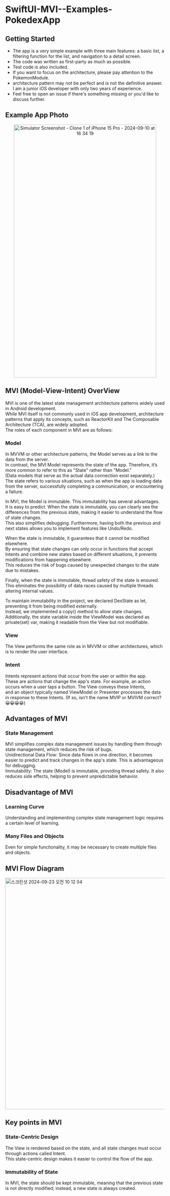 # SwiftUI-MVI--Examples-PokedexApp
      
## Getting Started
- The app is a very simple example with three main features: a basic list, a filtering function for the list, and navigation to a detail screen.    
- The code was written as first-party as much as possible.     
- Test code is also included.    
- If you want to focus on the architecture, please pay attention to the PokemonModule.    
- architecture pattern may not be perfect and is not the definitive answer. I am a junior iOS developer with only two years of experience.    
- Feel free to open an issue if there's something missing or you'd like to discuss further.     
    
## Example App Photo
<p align="center">
  <img src="https://github.com/user-attachments/assets/d1eb833a-0735-4473-8504-b105fce2cc7a" width="450" height="800" alt="Simulator Screenshot - Clone 1 of iPhone 15 Pro - 2024-09-10 at 16 34 19">
</p>
    
## MVI (Model-View-Intent) OverView
MVI is one of the latest state management architecture patterns widely used in Android development.       
While MVI itself is not commonly used in iOS app development, architecture patterns that apply its concepts, such as ReactorKit and The Composable Architecture (TCA), are widely adopted.      
The roles of each component in MVI are as follows:     
    
### Model 
In MVVM or other architecture patterns, the Model serves as a link to the data from the server.      
In contrast, the MVI Model represents the state of the app. Therefore, it’s more common to refer to this as "State" rather than "Model."       
(Data models that serve as the actual data connection exist separately.)      
The state refers to various situations, such as when the app is loading data from the server, successfully completing a communication, or encountering a failure.      
    
In MVI, the Model is immutable. This immutability has several advantages.      
It is easy to predict. When the state is immutable, you can clearly see the differences from the previous state, making it easier to understand the flow of state changes.      
This also simplifies debugging. Furthermore, having both the previous and next states allows you to implement features like Undo/Redo.      
      
When the state is immutable, it guarantees that it cannot be modified elsewhere.      
By ensuring that state changes can only occur in functions that accept Intents and combine new states based on different situations, it prevents modifications from happening elsewhere.       
This reduces the risk of bugs caused by unexpected changes to the state due to mistakes.        
      
Finally, when the state is immutable, thread safety of the state is ensured. This eliminates the possibility of data races caused by multiple threads altering internal values.      
         
To maintain immutability in the project, we declared DexState as let, preventing it from being modified externally.      
Instead, we implemented a copy() method to allow state changes.       
Additionally, the state variable inside the ViewModel was declared as private(set) var, making it readable from the View but not modifiable.      
       
### View 
The View performs the same role as in MVVM or other architectures, which is to render the user interface.      
    
### Intent 
Intents represent actions that occur from the user or within the app.             
These are actions that change the app's state. For example, an action occurs when a user taps a button. The View conveys these Intents,      
and an object typically named ViewModel or Presenter processes the data in response to these Intents. (If so, isn't the name MVIP or MVIVM correct? 😀😀😀😀)       
      
## Advantages of MVI 
### State Management 
MVI simplifies complex data management issues by handling them through state management, which reduces the risk of bugs.      
Unidirectional Data Flow: Since data flows in one direction, it becomes easier to predict and track changes in the app's state. This is advantageous for debugging.    
Immutability: The state (Model) is immutable, providing thread safety. It also reduces side effects, helping to prevent unpredictable behavior.     
    
## Disadvantage of MVI
### Learning Curve
Understanding and implementing complex state management logic requires a certain level of learning.   
      
### Many Files and Objects
Even for simple functionality, it may be necessary to create multiple files and objects.   
     
## MVI Flow Diagram
     
<img width="732" alt="스크린샷 2024-09-23 오전 10 12 04" src="https://github.com/user-attachments/assets/c026a2fb-6770-4d85-8d24-704d50566a49">

## Key points in MVI
    
### State-Centric Design 
The View is rendered based on the state, and all state changes must occur through actions called Intent.     
This state-centric design makes it easier to control the flow of the app.  
     
### Immutability of State 
In MVI, the state should be kept immutable, meaning that the previous state is not directly modified; instead, a new state is always created.      



